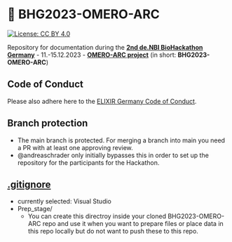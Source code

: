 # 👋 BHG2023-OMERO-ARC

[![License: CC BY 4.0](https://img.shields.io/badge/License-CC_BY_4.0-lightgrey.svg)](https://creativecommons.org/licenses/by/4.0/)

Repository for documentation during the **[2nd de.NBI BioHackathon Germany](https://www.denbi.de/de-nbi-events/1547-biohackathon-germany-2)** - 11.-15.12.2023 - **[OMERO-ARC project](https://www.denbi.de/de-nbi-events/1614-towards-omero-and-arc-interoperability-for-rdm-compliant-bio-image-data)** (in short: **BHG2023-OMERO-ARC**)  

## Code of Conduct
Please also adhere here to the [ELIXIR Germany Code of Conduct](https://www.denbi.de/code-of-conduct). 

## Branch protection
- The main branch is protected. For merging a branch into main you need a PR with at least one approving review.
- @andreaschrader only initially bypasses this in order to set up the repository for the participants for the Hackathon.

## [.gitignore](./\.gitignore)
- currently selected: Visual Studio
- Prep_stage/
  - You can create this directroy inside your cloned BHG2023-OMERO-ARC repo and use it when you want to prepare files or place data in this repo locally but do not want to push these to this repo.

